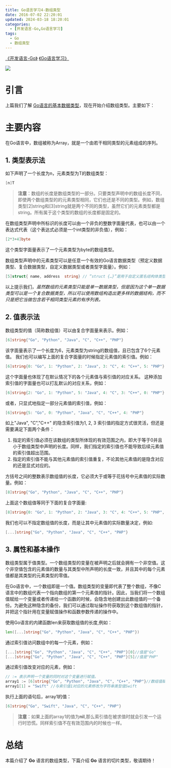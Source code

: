 ```yaml
---
title: Go语言学习4-数组类型
date: 2016-07-02 22:20:01
updated: 2024-03-18 18:20:01
categories:
  - [开发语言-Go,Go语言学习]
tags:
  - Go
  - 数组类型
---
```


[《开发语言-Go》](/categories/开发语言-Go/) [《Go语言学习》](/categories/开发语言-Go/Go语言学习/) 

![](/images/go-logo.png)

# 引言
上篇我们了解 [Go语言的基本数据类型](/2016/07/01/go/go-learning/go-learning3/)，现在开始介绍数组类型。主要如下：

<!-- more -->

# 主要内容
在Go语言中，数组被称为Array，就是一个由若干相同类型的元素组成的序列。

## 1. 类型表示法

如下声明了一个长度为n，元素类型为T的数组类型：
```go
[n]T
```
> **注意**：数组的长度是数组类型的一部分。只要类型声明中的数组长度不同，即使两个数组类型的的元素类型相同，它们也还是不同的类型。例如，数组类型[2]string和[3]string就是两个不同的类型，虽然它们的元素类型都是string。所有属于这个类型的数组的长度都是固定的。

在数组类型声明中所标识的长度可以由一个非负的整数字面量代表，也可以由一个表达式代表（这个表达式必须是一个int类型的非负值），例如：
```go
[2*3+4]byte
```
这个类型字面量表示了一个元素类型为byte的数组类型。

数组类型声明中的元素类型可以是任意一个有效的Go语言数据类型（预定义数据类型、复合数据类型，自定义数据类型或者类型字面量）。例如：
```go
[5]struct{ name, address  string} // ”struct {…}”是用于自定义匿名结构体类型的类型字面量
```

以上提示我们，*虽然数组的元素类型只能是单一数据类型，但是因为这个单一数据类型可以是一个复合数据类型，所以可以使用数组构造出更多样的数据结构，而不只是把它当做包含若干相同类型元素的有序列表。*

## 2. 值表示法

数组类型的值（简称数组值）可以由复合字面量来表示。例如：
```go
[6]string{"Go", "Python", "Java", "C", "C++", "PHP"}
```
该字面量表示了一个长度为6，元素类型为string的数组值，且已包含了6个元素值。
我们也可以编写上面的复合字面量的时候指定元素值的索引值。例如：
```go
[6]string{0: "Go", 1: "Python", 2: "Java", 3: "C", 4: "C++", 5: "PHP"}
```
这个字面量也体现了在默认情况下的各个元素值与索引值的对应关系。
这种添加索引值的字面量也可以打乱默认的对应关系，例如：
```go
[6]string{2: "Go", 1: "Python", 5: "Java", 4: "C", 3: "C++", 0: "PHP"}
```
或者，只显式地指定一部分元素值的索引值，例如：
```go
[6]string{5: "Go", 0: "Python", "Java", "C", "C++", 4: "PHP"}
```

如上"Java", "C","C++" 的隐含索引值为1, 2, 3
索引值的指定方式很灵活，但还是需要满足下面两个条件：
1. 指定的索引值必须在该数组的类型所体现的有效范围之内，即大于等于0并且小于数组类型中声明的长度。同样，我们指定的索引值也不能导致后续元素值的索引值超出范围。
2. 指定的索引值不能与其他元素值的索引值重复，不论其他元素值的是隐含对应的还是显式对应的。

方括号之间的整数表示数组值的长度，它必须大于或等于花括号中元素值的实际数量。例如：
```go
[8]string{"Go", "Python", "Java", "C", "C++", "PHP"}
```
上面这个数组值等同于下面的复合字面量:
```go
[8]string{0: "Go", 1: "Python", 2: "Java", 3: "C", 4: "C++", 5: "PHP", 6: "", 7: ""}
```
我们也可以不指定数组值的长度，而是让其中元素值的实际数量决定，例如:
```go
[...]string{"Go", "Python", "Java", "C", "C++", "PHP"}
```

## 3. 属性和基本操作

数组类型属于值类型。一个数组类型的变量在被声明之后就会拥有一个非空值。这个非空值包含的元素值的数量与其类型中所声明的长度一致，并且其中的每个元素值都是其类型的元素类型的零值。

在Go语言中，一个数组即是一个值。数组类型的变量即代表了整个数组，不像C语言中的数组代表一个指向数组的第一个元素值的指针。因此，当我们将一个数组值赋给一个变量或者传递给一个函数的时候，会隐含地创建出此数组值的一个备份。为避免这种隐含的备份，我们可以通过取址操作符获取到这个数组值的指针，并把这个指针用在变量赋值操作和函数参数传递的操作中。

使用Go语言的内建函数len来获取数组值的长度,例如：
```go
len([...]string{"Go", "Python", "Java", "C", "C++", "PHP"})
```

通过索引值访问数组中的每一个元素，例如：
```go
[...]string{"Go", "Python", "Java", "C", "C++", "PHP"}[0]//值是"Go"
[...]string{"Go", "Python", "Java", "C", "C++", "PHP"}[5]//值是"PHP"
```
通过索引值改变对应的元素，例如：
```go
// := 表示声明一个变量的同时对这个变量进行赋值。
array1 := [6]string{"Go", "Python", "Java", "C", "C++", "PHP"}//数组值赋给变量array1
array1[1] = "Swift" //与索引值1对应的元素修改为字符串类型值Swift
```
执行上面的语句后，array1的值：
```go
[6]string{"Go", "Swift", "Java", "C", "C++", "PHP"}
```

>**注意**：如果上面的array1的值为**nil**,那么索引值在被求值时就会引发一个运行时恐慌。同样索引值不在有效范围内的时候也一样。

# 总结

本篇介绍了 **Go** 语言的数组类型，下篇介绍 **Go** 语言的切片类型，敬请期待！
